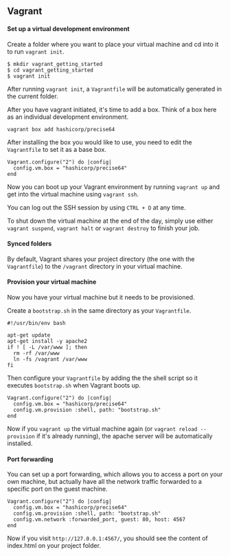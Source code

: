 ## Vagrant

#### Set up a virtual development environment

Create a folder where you want to place your virtual machine and cd into it to run `vagrant init`.

```
$ mkdir vagrant_getting_started
$ cd vagrant_getting_started
$ vagrant init
```

After running `vagrant init`, a `Vagrantfile` will be automatically generated in the current folder.

After you have vagrant initiated, it's time to add a box. Think of a box here as an individual development environment.

```
vagrant box add hashicorp/precise64
```

After installing the box you would like to use, you need to edit the `Vagrantfile` to set it as a base box.

```
Vagrant.configure("2") do |config|
  config.vm.box = "hashicorp/precise64"
end
```

Now you can boot up your Vagrant environment by running `vagrant up` and get into the virtual machine using `vagrant ssh`.

You can log out the SSH session by using `CTRL + D` at any time.

To shut down the virtual machine at the end of the day, simply use either `vagrant suspend`, `vagrant halt` or `vagrant destroy` to finish your job.

#### Synced folders

By default, Vagrant shares your project directory (the one with the `Vagrantfile`) to the `/vagrant` directory in your virtual machine.

#### Provision your virtual machine

Now you have your virtual machine but it needs to be provisioned.

Create a `bootstrap.sh` in the same directory as your `Vagrantfile`.

```
#!/usr/bin/env bash

apt-get update
apt-get install -y apache2
if ! [ -L /var/www ]; then
  rm -rf /var/www
  ln -fs /vagrant /var/www
fi
```

Then configure your `Vagrantfile` by adding the the shell script so it executes `bootstrap.sh` when Vagrant boots up.

```
Vagrant.configure("2") do |config|
  config.vm.box = "hashicorp/precise64"
  config.vm.provision :shell, path: "bootstrap.sh"
end
```

Now if you `vagrant up` the virtual machine again (or `vagrant reload --provision` if it's already running), the apache server will be automatically installed.

#### Port forwarding

You can set up a port forwarding, which allows you to access a port on your own machine, but actually have all the network traffic forwarded to a specific port on the guest machine.

```
Vagrant.configure("2") do |config|
  config.vm.box = "hashicorp/precise64"
  config.vm.provision :shell, path: "bootstrap.sh"
  config.vm.network :forwarded_port, guest: 80, host: 4567
end
```

Now if you visit `http://127.0.0.1:4567/`, you should see the content of index.html on your project folder.
